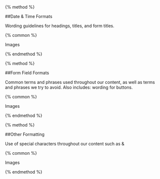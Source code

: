 {% method %}



\#\#Date & Time Formats



Wording guidelines for headings, titles, and form titles.



{% common %}



Images



{% endmethod %}



{% method %}



\#\#Form Field Formats



Common terms and phrases used throughout our content, as well as terms and phrases we try to avoid. Also includes: wording for buttons.



{% common %}



Images



{% endmethod %}



{% method %}



\#\#Other Formatting



Use of special characters throughout our content such as &



{% common %}



Images



{% endmethod %}



